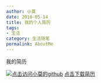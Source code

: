 ```yaml
---
author: 小莫
date: 2016-05-14
title: 我的个人简历
tags:
- 生活
category: 生活随笔
permalink: AboutMe
---
```


我的简历
<!--more-->
[![点击访问小莫的github](https://static.xiaomo.info/images/life.png)](https://github.com/qq83387856)
[点击下载简历](https://static.xiaomo.info/images/aboutMe.doc)
